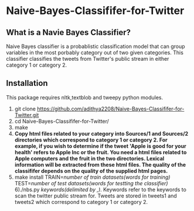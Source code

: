 # Naive-Bayes-Classififer-for-Twitter

## What is a Navie Bayes Classifier?
Naive Bayes classifier is a probablistic classification model that can group variables in the most porbably category out of two given categories. This classifier classifies the tweets from Twitter's public stream in either category 1 or category 2.

## Installation

This package requires nltk,textblob and tweepy python modules.
1) git clone https://github.com/adithya2208/Naive-Bayes-Classififer-for-Twitter.git
2) cd Naive-Bayes-Classififer-for-Twitter/
3) make
4) **Copy html files related to your category into Sources/1 and Sources/2 directories which correspond to category 1 or category 2. For example, if you wish to determine if the tweet 'Apple is good for your health' refers to Apple Inc or the fruit. You need a html files related to Apple computers and the fruit in the two directories. Lexical information will be extracted from these html files. The quality of the classififer depends on the quality of the supplied html pages.**
5) make install TRAIN=*number of train datasets(words for training)* TEST=*number of test datasets(words for testting the classifier)*
6)./nbs.py *keywords(delimited by ,)*. Keywords refer to the keywords to scan the twitter public stream for. Tweets are stored in tweets1 and tweets2 which correspond to category 1 or category 2.
